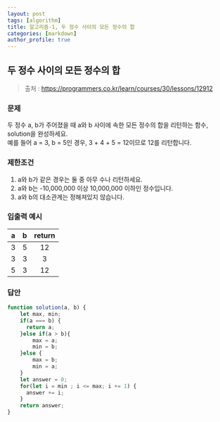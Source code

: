 ```yaml
---
layout: post
tags: [algorithm]
title: 알고리즘-1, 두 정수 사이의 모든 정수의 합
categories: [markdown]
author_profile: true
---
```


## 두 정수 사이의 모든 정수의 합
> 출처 : <https://programmers.co.kr/learn/courses/30/lessons/12912>

### 문제  
두 정수 a, b가 주어졌을 때 a와 b 사이에 속한 모든 정수의 합을 리턴하는 함수, solution을 완성하세요.  
예를 들어 a = 3, b = 5인 경우, 3 + 4 + 5 = 12이므로 12를 리턴합니다.  

### 제한조건
1. a와 b가 같은 경우는 둘 중 아무 수나 리턴하세요.  
2. a와 b는 -10,000,000 이상 10,000,000 이하인 정수입니다.  
3. a와 b의 대소관계는 정해져있지 않습니다.  

### 입출력 예시 
| a | b | return |  
| :--: | :--: | :--: |  
| 3 | 5 | 12 |  
| 3 | 3 | 3 |  
| 5 | 3 | 12 |  

### 답안  
``` javascript
function solution(a, b) {
    let max, min;
    if(a === b) {
      return a;
    }else if(a > b){
        max = a;
        min = b;
    }else {
        max = b;
        min = a;
    }
    let answer = 0;
    for(let i = min ; i <= max; i += 1) {
      answer += i;
    }
    return answer;
}
```

